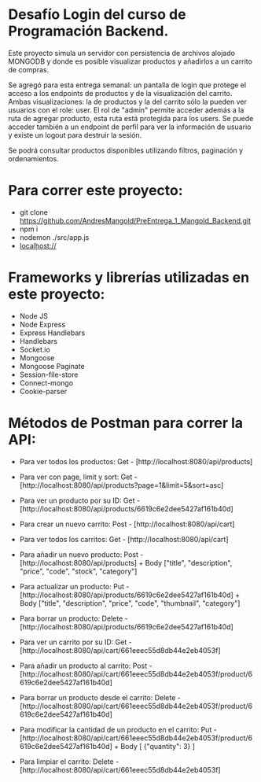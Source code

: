 
# Desafío Login del curso de Programación Backend.

Este proyecto simula un servidor con persistencia de archivos alojado MONGODB y donde es posible visualizar productos y añadirlos a un carrito de compras.

Se agregó para esta entrega semanal: un pantalla de login que protege el acceso a los endpoints de productos y de la visualización del carrito. Ambas visualizaciones: la de productos
y la del carrito sólo la pueden ver usuarios con el role: user. El rol de "admin" permite acceder además a la ruta de agregar producto, esta ruta está protegida para los users.
Se puede acceder también a un endpoint de perfil para ver la información de usuario y existe un logout para destruir la sesión.

Se podrá consultar productos disponibles utilizando filtros, paginación y ordenamientos.


# Para correr este proyecto:

- git clone https://github.com/AndresMangold/PreEntrega_1_Mangold_Backend.git
- npm i
- nodemon ./src/app.js
- [localhost://](http://localhost:8080/api/home)

# Frameworks y librerías utilizadas en este proyecto:

- Node JS
- Node Express
- Express Handlebars
- Handlebars
- Socket.io
- Mongoose
- Mongoose Paginate
- Session-file-store
- Connect-mongo
- Cookie-parser

# Métodos de Postman para correr la API:

- Para ver todos los productos:
Get - [http://localhost:8080/api/products]

- Para ver con page, limit y sort:
Get - [http://localhost:8080/api/products?page=1&limit=5&sort=asc]

- Para ver un producto por su ID:
Get - [http://localhost:8080/api/products/6619c6e2dee5427af161b40d]

- Para crear un nuevo carrito:
Post - [http://localhost:8080/api/cart]

- Para ver todos los carritos:
Get - [http://localhost:8080/api/cart]

- Para añadir un nuevo producto:
Post - [http://localhost:8080/api/products] + Body ["title", "description", "price", "code", "stock", "category"]

- Para actualizar un producto: 
Put - [http://localhost:8080/api/products/6619c6e2dee5427af161b40d] + Body ["title", "description", "price", "code", "thumbnail", "category"]

- Para borrar un producto:
Delete - [http://localhost:8080/api/products/6619c6e2dee5427af161b40d]

- Para ver un carrito por su ID:
Get - [http://localhost:8080/api/cart/661eeec55d8db44e2eb4053f]

- Para añadir un producto al carrito:
Post - [http://localhost:8080/api/cart/661eeec55d8db44e2eb4053f/product/6619c6e2dee5427af161b40d]

- Para borrar un producto desde el carrito:
Delete - [http://localhost:8080/api/cart/661eeec55d8db44e2eb4053f/product/6619c6e2dee5427af161b40d]

- Para modificar la cantidad de un producto en el carrito:
Put - [http://localhost:8080/api/cart/661eeec55d8db44e2eb4053f/product/6619c6e2dee5427af161b40d] + Body [ {"quantity": 3} ]

- Para limpiar el carrito: 
Delete -  [http://localhost:8080/api/cart/661eeec55d8db44e2eb4053f]

